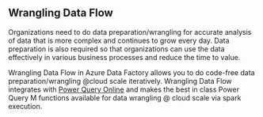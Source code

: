 Wrangling Data Flow
-------------------

Organizations need to do data preparation/wrangling for accurate analysis of
data that is more complex and continues to grow every day. Data preparation is
also required so that organizations can use the data effectively in various
business processes and reduce the time to value.

Wrangling Data Flow in Azure Data Factory allows you to do code-free data
preparation/wrangling \@cloud scale iteratively. Wrangling Data Flow integrates
with [Power Query
Online](https://docs.microsoft.com/en-us/powerquery-m/power-query-m-reference)
and makes the best in class Power Query M functions available for data wrangling
\@ cloud scale via spark execution.
